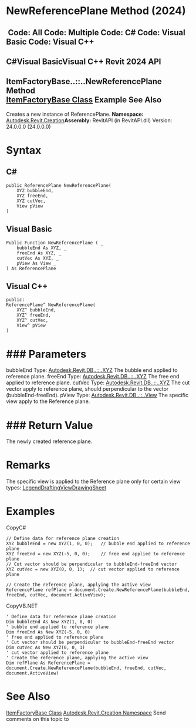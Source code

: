 # NewReferencePlane Method (2024)

﻿
 Code: All Code: Multiple Code: C# Code: Visual Basic Code: Visual C++   
---  
C#Visual BasicVisual C++
Revit 2024 API  
---  
ItemFactoryBase..::..NewReferencePlane Method   
[ItemFactoryBase Class](cba2c84a-22c0-e6e7-a99c-67656901853a.md "ItemFactoryBase Class") Example See Also  
---  
Creates a new instance of ReferencePlane. 
**Namespace:** [Autodesk.Revit.Creation](ded320da-058a-4edd-0418-0582389559a7.md "Autodesk.Revit.Creation Namespace")**Assembly:** RevitAPI (in RevitAPI.dll) Version: 24.0.0.0 (24.0.0.0)
# Syntax
C#  
---  
```text
public ReferencePlane NewReferencePlane(
	XYZ bubbleEnd,
	XYZ freeEnd,
	XYZ cutVec,
	View pView
)
```
  
Visual Basic  
---  
```text
Public Function NewReferencePlane ( _
	bubbleEnd As XYZ, _
	freeEnd As XYZ, _
	cutVec As XYZ, _
	pView As View _
) As ReferencePlane
```
  
Visual C++  
---  
```text
public:
ReferencePlane^ NewReferencePlane(
	XYZ^ bubbleEnd, 
	XYZ^ freeEnd, 
	XYZ^ cutVec, 
	View^ pView
)
```
  
# ### Parameters
bubbleEnd
    Type: [Autodesk.Revit.DB..::..XYZ](c2fd995c-95c0-58fb-f5de-f3246cbc5600.md "XYZ Class") The bubble end applied to reference plane. 
freeEnd
    Type: [Autodesk.Revit.DB..::..XYZ](c2fd995c-95c0-58fb-f5de-f3246cbc5600.md "XYZ Class") The free end applied to reference plane. 
cutVec
    Type: [Autodesk.Revit.DB..::..XYZ](c2fd995c-95c0-58fb-f5de-f3246cbc5600.md "XYZ Class") The cut vector apply to reference plane, should perpendicular to the vector (bubbleEnd-freeEnd). 
pView
    Type: [Autodesk.Revit.DB..::..View](fb92a4e7-f3a7-ef14-e631-342179b18de9.md "View Class") The specific view apply to the Reference plane. 
# ### Return Value
The newly created reference plane. 
# Remarks
The specific view is applied to the Reference plane only for certain view types: [Legend](bf04dabc-05a3-baf0-3564-f96c0bde3400.md "ViewType Enumeration")[DraftingView](bf04dabc-05a3-baf0-3564-f96c0bde3400.md "ViewType Enumeration")[DrawingSheet](bf04dabc-05a3-baf0-3564-f96c0bde3400.md "ViewType Enumeration")
# Examples
CopyC#
```text
// Define data for reference plane creation
XYZ bubbleEnd = new XYZ(1, 0, 0);   // bubble end applied to reference plane
XYZ freeEnd = new XYZ(-5, 0, 0);    // free end applied to reference plane
// Cut vector should be perpendicular to bubbleEnd-freeEnd vector
XYZ cutVec = new XYZ(0, 0, 1);  // cut vector applied to reference plane

// Create the reference plane, applying the active view
ReferencePlane refPlane = document.Create.NewReferencePlane(bubbleEnd, freeEnd, cutVec, document.ActiveView);
```

CopyVB.NET
```text
' Define data for reference plane creation
Dim bubbleEnd As New XYZ(1, 0, 0)
' bubble end applied to reference plane
Dim freeEnd As New XYZ(-5, 0, 0)
' free end applied to reference plane
' Cut vector should be perpendicular to bubbleEnd-freeEnd vector
Dim cutVec As New XYZ(0, 0, 1)
' cut vector applied to reference plane
' Create the reference plane, applying the active view
Dim refPlane As ReferencePlane = document.Create.NewReferencePlane(bubbleEnd, freeEnd, cutVec, document.ActiveView)
```

# See Also
[ItemFactoryBase Class](cba2c84a-22c0-e6e7-a99c-67656901853a.md "ItemFactoryBase Class")
[Autodesk.Revit.Creation Namespace](ded320da-058a-4edd-0418-0582389559a7.md "Autodesk.Revit.Creation Namespace")
Send comments on this topic to 